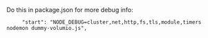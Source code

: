 


Do this in package.json for more debug info:

```
     "start": "NODE_DEBUG=cluster,net,http,fs,tls,module,timers nodemon dummy-volumio.js",
```
